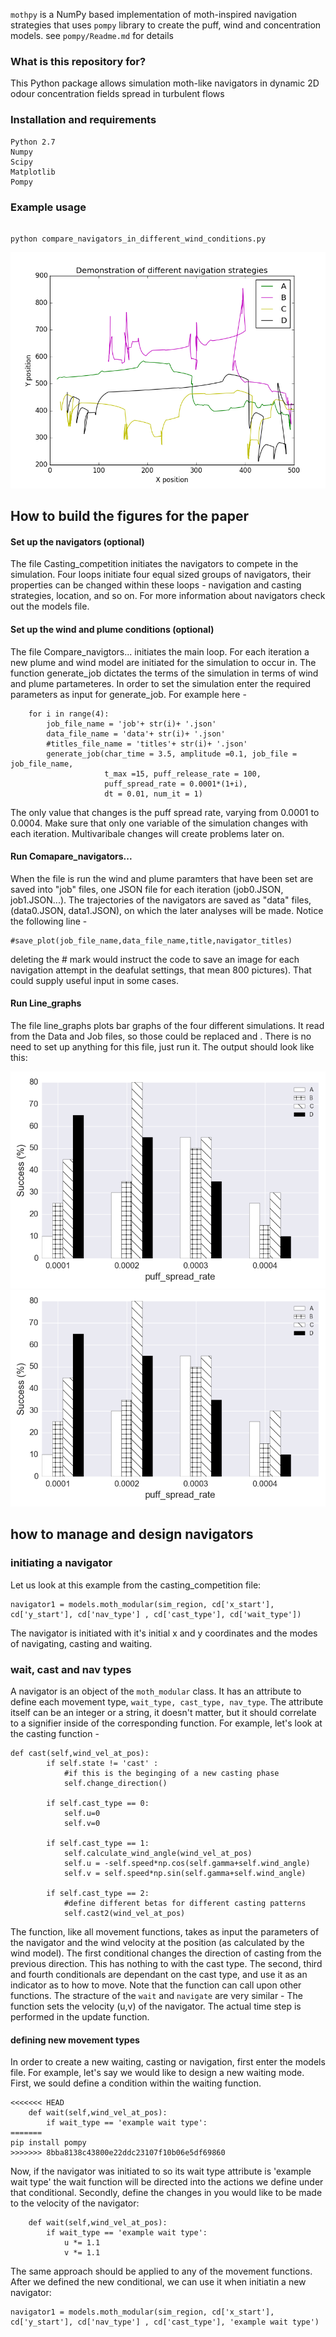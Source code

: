 `mothpy` is a NumPy based implementation of moth-inspired navigation strategies that uses 
`pompy` library to create the puff, wind and concentration models. see `pompy/Readme.md` 
for details

### What is this repository for?

This Python package allows simulation moth-like navigators in dynamic 2D odour 
concentration fields spread in turbulent flows 

### Installation and requirements

    Python 2.7
    Numpy
    Scipy
    Matplotlib
    Pompy

### Example usage

``` 

python compare_navigators_in_different_wind_conditions.py

```

![Demo flight](moth/Demonstration_of_different_navigation_strategies.png)






## How to build the figures for the paper

#### Set up the navigators (optional) 
The file Casting_competition initiates the navigators to compete in the simulation. Four loops initiate four equal sized groups of navigators, their properties can be changed within these loops - navigation and casting strategies, location, and so on. 
For more information about navigators check out the models file. 
#### Set up the wind and plume conditions (optional) 
The file Compare_navigtors... initiates the main loop. For each iteration a new plume and wind model are initiated for the simulation to occur in. The function generate_job dictates the terms of the simulation in terms of wind and plume partameteres. In order to set the simulation enter the required parameters as input for generate_job. For example here - 
```
    for i in range(4):
        job_file_name = 'job'+ str(i)+ '.json'
        data_file_name = 'data'+ str(i)+ '.json'
        #titles_file_name = 'titles'+ str(i)+ '.json'       
        generate_job(char_time = 3.5, amplitude =0.1, job_file = job_file_name,
                     t_max =15, puff_release_rate = 100,
                     puff_spread_rate = 0.0001*(1+i),
                     dt = 0.01, num_it = 1)
```
The only value that changes is the puff spread rate, varying from 0.0001 to 0.0004.
Make sure that only one variable of the simulation changes with each iteration. Multivaribale changes will create problems later on.
#### Run Comapare_navigators... 
When the file is run the wind and plume paramters that have been set are saved into "job" files, one JSON file for each iteration (job0.JSON, job1.JSON...). 
The trajectories of the navigators are saved as "data" files, (data0.JSON, data1.JSON), on which the later analyses will be made. 
Notice the following line - 
```
#save_plot(job_file_name,data_file_name,title,navigator_titles)
```
deleting the # mark would instruct the code to save an image for each navigation attempt in the deafulat settings, that mean 800 pictures). That could supply useful input in some cases. 
#### Run Line_graphs 
The file line_graphs plots bar graphs of the four different simulations. It read from the Data and Job files, so those could be replaced and . There is no need to set up anything for this file, just run it.
The output should look like this: 

![Success Percentage vs Puff Spread Rate](moth/spVSpsr.png)
![Average Navigation Time vs Puff Spread Rate](moth/spVSpsr.png)


## how to manage and design navigators
### initiating  a navigator
Let us look at this example from the casting_competition file:
```
navigator1 = models.moth_modular(sim_region, cd['x_start'], cd['y_start'], cd['nav_type'] , cd['cast_type'], cd['wait_type'])
```
The navigator is initiated with it's initial x and y coordinates and the modes of navigating, casting and waiting. 
### wait, cast and nav types
A navigator is an object of the ```moth_modular``` class. It has an attribute to define each movement type, ```wait_type, cast_type, nav_type```. 
The attribute itself can be an integer or a string, it doesn't matter, but it should correlate to a signifier inside of the corresponding function. For example, let's look at the casting function -
```
def cast(self,wind_vel_at_pos):
        if self.state != 'cast' :
            #if this is the beginging of a new casting phase
            self.change_direction()
            
        if self.cast_type == 0:
            self.u=0
            self.v=0
            
        if self.cast_type == 1:
            self.calculate_wind_angle(wind_vel_at_pos)
            self.u = -self.speed*np.cos(self.gamma+self.wind_angle)
            self.v = self.speed*np.sin(self.gamma+self.wind_angle)

        if self.cast_type == 2:
            #define different betas for different casting patterns
            self.cast2(wind_vel_at_pos)
```
The function, like all movement functions, takes as input the parameters of the navigator and the wind velocity at the position (as calculated by the wind model).
The first conditional changes the direction of casting from the previous direction. This has nothing to with the cast type. 
The second, third and fourth conditionals are dependant on the cast type, and use it as an indicator as to how to move. Note that the function can call upon other functions. The stracture of the ```wait``` and ```navigate``` are very similar - The function sets the velocity (u,v) of the navigator. The actual time step is performed in the update function.
#### defining new movement types
In order to create a new waiting, casting or navigation, first enter the models file. For example, let's say we would like to design a new waiting mode. First, we sould define a condition within the waiting function. 
```
<<<<<<< HEAD
    def wait(self,wind_vel_at_pos):
        if wait_type == 'example wait type':
=======
pip install pompy
>>>>>>> 8bba8138c43800e22ddc23107f10b06e5df69860
```
Now, if the navigator was initiated to so its wait type attribute is 'example wait type' the wait function will be directed into the actions we define under that conditional. Secondly, define the changes in you would like to be made to the velocity of the navigator:
```
    def wait(self,wind_vel_at_pos):
        if wait_type == 'example wait type':
            u *= 1.1
            v *= 1.1
```
The same approach should be applied to any of the movement functions. 
After we defined the new conditional, we can use it when initiatin a new navigator:

```
navigator1 = models.moth_modular(sim_region, cd['x_start'], cd['y_start'], cd['nav_type'] , cd['cast_type'], 'example wait type')
```